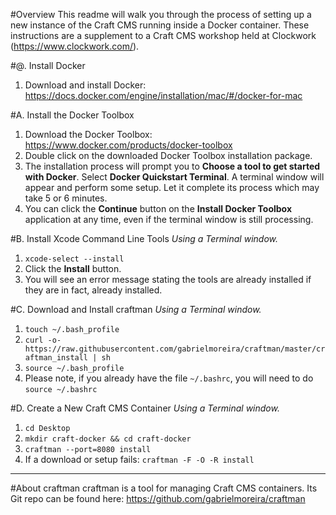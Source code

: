 #Overview
This readme will walk you through the process of setting up a new instance of the Craft CMS running inside a Docker container. These instructions are a supplement to a Craft CMS workshop held at Clockwork (https://www.clockwork.com/).

#@. Install Docker
1. Download and install Docker: https://docs.docker.com/engine/installation/mac/#/docker-for-mac

#A. Install the Docker Toolbox
1. Download the Docker Toolbox: https://www.docker.com/products/docker-toolbox
2. Double click on the downloaded Docker Toolbox installation package.
3. The installation process will prompt you to **Choose a tool to get started with Docker**. Select **Docker Quickstart Terminal**. A terminal window will appear and perform some setup. Let it complete its process which may take 5 or 6 minutes.
4. You can click the **Continue** button on the **Install Docker Toolbox** application at any time, even if the terminal window is still processing.

#B. Install Xcode Command Line Tools
_Using a Terminal window._

1. `xcode-select --install`
2. Click the **Install** button.
3. You will see an error message stating the tools are already installed if they are in fact, already installed.

#C. Download and Install craftman
_Using a Terminal window._

1. `touch ~/.bash_profile`
2. `curl -o- https://raw.githubusercontent.com/gabrielmoreira/craftman/master/craftman_install | sh`
3. `source ~/.bash_profile`
4. Please note, if you already have the file  `~/.bashrc`, you will need to do `source ~/.bashrc`

#D. Create a New Craft CMS Container
_Using a Terminal window._

1. `cd Desktop`
2. `mkdir craft-docker && cd craft-docker`
3. `craftman --port=8080 install`
4. If a download or setup fails: `craftman -F -O -R install`

---

#About craftman
craftman is a tool for managing Craft CMS containers. Its Git repo can be found here: https://github.com/gabrielmoreira/craftman
